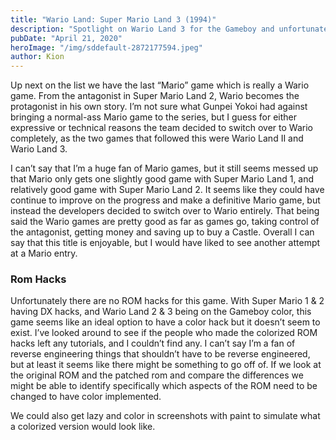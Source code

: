 ```yaml
---
title: "Wario Land: Super Mario Land 3 (1994)"
description: "Spotlight on Wario Land 3 for the Gameboy and unfortunately no colorization at this time"
pubDate: "April 21, 2020"
heroImage: "/img/sddefault-2872177594.jpeg"
author: Kion
---
```


Up next on the list we have the last “Mario” game which is really a Wario game. From the antagonist in Super Mario Land 2, Wario becomes the protagonist in his own story. I’m not sure what Gunpei Yokoi had against bringing a normal-ass Mario game to the series, but I guess for either expressive or technical reasons the team decided to switch over to Wario completely, as the two games that followed this were Wario Land II and Wario Land 3.

I can’t say that I’m a huge fan of Mario games, but it still seems messed up that Mario only gets one slightly good game with Super Mario Land 1, and relatively good game with Super Mario Land 2. It seems like they could have continue to improve on the progress and make a definitive Mario game, but instead the developers decided to switch over to Wario entirely. That being said the Wario games are pretty good as far as games go, taking control of the antagonist, getting money and saving up to buy a Castle. Overall I can say that this title is enjoyable, but I would have liked to see another attempt at a Mario entry.

### Rom Hacks

Unfortunately there are no ROM hacks for this game. With Super Mario 1 & 2 having DX hacks, and Wario Land 2 & 3 being on the Gameboy color, this game seems like an ideal option to have a color hack but it doesn’t seem to exist. I’ve looked around to see if the people who made the colorized ROM hacks left any tutorials, and I couldn’t find any. I can’t say I’m a fan of reverse engineering things that shouldn’t have to be reverse engineered, but at least it seems like there might be something to go off of. If we look at the original ROM and the patched rom and compare the differences we might be able to identify specifically which aspects of the ROM need to be changed to have color implemented.

We could also get lazy and color in screenshots with paint to simulate what a colorized version would look like.